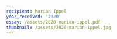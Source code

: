 ```yaml
---
recipient: Marian Ippel
year_received: '2020'
essay: /assets/2020-marian-ippel.pdf
thumbnail: /assets/2020-marian-ippel.jpg
---
```


